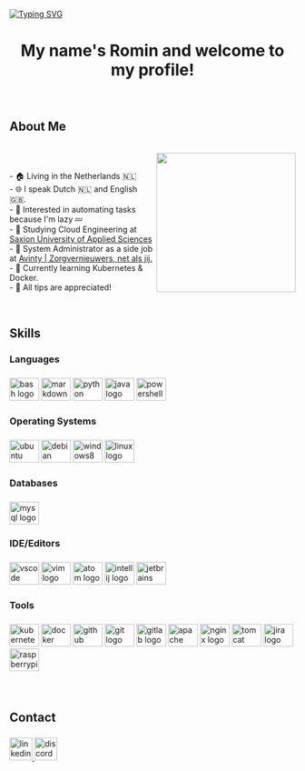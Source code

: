 <a href="https://git.io/typing-svg"><img src="https://readme-typing-svg.demolab.com?font=Hack&size=80&duration=2500&pause=200&color=FF79C6&center=true&vCenter=true&width=1000&height=100&lines=Hello!;%EC%95%88%EB%85%95%ED%95%98%EC%84%B8%EC%9A%94!;%E3%81%93%E3%82%93%E3%81%AB%E3%81%A1%E3%81%AF!;Hallo!" alt="Typing SVG" /></a>

<h1 align="center">My name's Romin and welcome to my profile!</h1>

###
<br>

<h2 align="left">About Me</h2>

<br>

<img align="right" height="245" src="https://media.tenor.com/7l4PXSCFjjQAAAAd/huh-cat.gif"  />
<br>
<p align="left">- 🏠 Living in the Netherlands 🇳🇱<br>- 🌐 I speak Dutch 🇳🇱 and English 🇬🇧.<br>- 👀 Interested in automating tasks because I'm lazy 💤<br>- 🎒 Studying Cloud Engineering at <a href="https://www.saxion.nl/">Saxion University of Applied Sciences</a> <br>- 💼 System Administrator as a side job at <a href="https://avinty.com/">Avinty | Zorgvernieuwers, net als jij.</a><br>- 🌱 Currently learning Kubernetes & Docker.<br>- 💞️ All tips are appreciated!</p>

<br>

###

<h2 align="left">Skills</h2>

###

<h3 align="left">Languages</h3>

###

<div align="left">
  <img src="https://cdn.jsdelivr.net/gh/devicons/devicon/icons/bash/bash-original.svg" height="40" width="52" alt="bash logo"  />
  <img src="https://cdn.jsdelivr.net/gh/devicons/devicon/icons/markdown/markdown-original.svg" height="40" width="52" alt="markdown logo"  />
  <img src="https://cdn.jsdelivr.net/gh/devicons/devicon/icons/python/python-original.svg" height="40" width="52" alt="python logo"  />
  <img src="https://cdn.jsdelivr.net/gh/devicons/devicon/icons/java/java-original.svg" height="40" width="52" alt="java logo"  />
  <img src="https://upload.wikimedia.org/wikipedia/commons/a/af/PowerShell_Core_6.0_icon.png" height="40" width="52" alt="powershell logo"  />
</div>

###

<!-- 
<div class="profile-stats">
  <div class="stat">
    <img src="https://github-readme-stats.vercel.app/api?username=rominjun&theme=rose_pine&hide_border=true" height="150" alt="languages graph"  />
  </div>
  <div class="stat">
    <img src="https://streak-stats.demolab.com/?user=RoMinjun&theme=rose-pine&hide_border=true&date_format=M%20j%5B%2C%20Y%5D" height="150" alt="stats"  />
  </div>
  <div class="stat">
    <img src="https://github-readme-stats.vercel.app/api/top-langs/?username=rominjun&theme=rose_pine&hide_border=true" height="150" alt="stats"  />
  </div>
</div>

<link rel="stylesheet" type="text/css" href="style.css"> -->


###

<h3 align="left">Operating Systems</h3>

###

<div align="left">
  <img src="https://cdn.jsdelivr.net/gh/devicons/devicon/icons/ubuntu/ubuntu-plain.svg" height="40" width="52" alt="ubuntu logo"  />
  <img src="https://cdn.jsdelivr.net/gh/devicons/devicon/icons/debian/debian-original.svg" height="40" width="52" alt="debian logo"  />
  <img src="https://cdn.jsdelivr.net/gh/devicons/devicon/icons/windows8/windows8-original.svg" height="40" width="52" alt="windows8 logo"  />
  <img src="https://cdn.jsdelivr.net/gh/devicons/devicon/icons/linux/linux-original.svg" height="40" width="52" alt="linux logo"  />
</div>

###

<h3 align="left">Databases</h3>

###

<div align="left">
  <img src="https://cdn.jsdelivr.net/gh/devicons/devicon/icons/mysql/mysql-original-wordmark.svg" height="40" width="52" alt="mysql logo"  />
</div>

###

<h3 align="left">IDE/Editors</h3>

###

<div align="left">
  <img src="https://cdn.jsdelivr.net/gh/devicons/devicon/icons/vscode/vscode-original.svg" height="40" width="52" alt="vscode logo"  />
  <img src="https://cdn.jsdelivr.net/gh/devicons/devicon/icons/vim/vim-original.svg" height="40" width="52" alt="vim logo"  />
  <img src="https://cdn.jsdelivr.net/gh/devicons/devicon/icons/atom/atom-original.svg" height="40" width="52" alt="atom logo"  />
  <img src="https://cdn.jsdelivr.net/gh/devicons/devicon/icons/intellij/intellij-original.svg" height="40" width="52" alt="intellij logo"  />
  <img src="https://cdn.jsdelivr.net/gh/devicons/devicon/icons/jetbrains/jetbrains-original.svg" height="40" width="52" alt="jetbrains logo"  />
</div>

###

<h3 align="left">Tools</h3>

###

<div align="left">
  <img src="https://cdn.jsdelivr.net/gh/devicons/devicon/icons/kubernetes/kubernetes-plain.svg" height="40" width="52" alt="kubernetes logo"  />
  <img src="https://cdn.jsdelivr.net/gh/devicons/devicon/icons/docker/docker-original-wordmark.svg" height="40" width="52" alt="docker logo"  />
  <img src="https://cdn.jsdelivr.net/gh/devicons/devicon/icons/github/github-original.svg" height="40" width="52" alt="github logo"  />
  <img src="https://cdn.jsdelivr.net/gh/devicons/devicon/icons/git/git-original.svg" height="40" width="52" alt="git logo"  />
  <img src="https://cdn.jsdelivr.net/gh/devicons/devicon/icons/gitlab/gitlab-original-wordmark.svg" height="40" width="52" alt="gitlab logo"  />
  <img src="https://cdn.jsdelivr.net/gh/devicons/devicon/icons/apache/apache-original.svg" height="40" width="52" alt="apache logo"  />
  <img src="https://cdn.jsdelivr.net/gh/devicons/devicon/icons/nginx/nginx-original.svg" height="40" width="52" alt="nginx logo"  />
  <img src="https://cdn.jsdelivr.net/gh/devicons/devicon/icons/tomcat/tomcat-original-wordmark.svg" height="40" width="52" alt="tomcat logo"  />
  <img src="https://cdn.jsdelivr.net/gh/devicons/devicon/icons/jira/jira-original-wordmark.svg" height="40" width="52" alt="jira logo"  />
  <img src="https://cdn.jsdelivr.net/gh/devicons/devicon/icons/raspberrypi/raspberrypi-original.svg" height="40" width="52" alt="raspberrypi logo"  />
</div>

###

<p align="left"></p>

<br>

###
<!---
<h2 align="left">Stats</h2>

###

<div align="left">
  <img src="https://github-readme-stats-rominjun.vercel.app/api?hide_title=false&hide_rank=false&show_icons=true&include_all_commits=true&count_private=true&disable_animations=false&theme=dracula&locale=en&hide_border=true&username=rominjun" height="150" alt="stats graph"  />
</div>
-->

###

<h2 align="left">Contact</h2>

###

<div align="left">
  <a href="https://www.linkedin.com/in/rominkleeman" target="_blank">
    <img src="https://img.shields.io/static/v1?message=LinkedIn&logo=linkedin&label=&color=0077B5&logoColor=white&labelColor=&style=for-the-badge" height="40" alt="linkedin logo"  />
  </a>
  <a href="RoMinJun#4371" target="_blank">
    <img src="https://img.shields.io/static/v1?message=Discord&logo=discord&label=&color=7289DA&logoColor=white&labelColor=&style=for-the-badge" height="40" alt="discord logo"  />
  </a>
</div>

###
